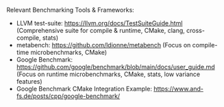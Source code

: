 Relevant Benchmarking Tools & Frameworks:

- LLVM test-suite: https://llvm.org/docs/TestSuiteGuide.html (Comprehensive suite for compile & runtime, CMake, clang, cross-compile, stats)
- metabench: https://github.com/ldionne/metabench (Focus on compile-time microbenchmarks, CMake)
- Google Benchmark: https://github.com/google/benchmark/blob/main/docs/user_guide.md (Focus on runtime microbenchmarks, CMake, stats, low variance features)
- Google Benchmark CMake Integration Example: https://www.and-fs.de/posts/cpp/google-benchmark/
